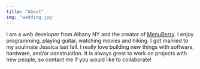 ```yaml
---
title: "About"
img: 'wedding.jpg'
---
```

I am a web developer from Albany NY and the creator of <a href="/projects/menuberry">MenuBerry</a>.  I enjoy programming, playing guitar, watching movies and hiking. I got married to my soulmate Jessica last fall. I really love building new things with software, hardware, and/or construction.  It is always great to work on projects with new people, so contact me if you would like to collaborate!


